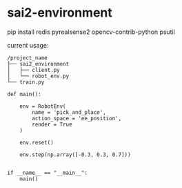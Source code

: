 # sai2-environment
pip install redis pyrealsense2 opencv-contrib-python psutil

current usage:
```
/project_name
├── sai2_environment
│   ├── client.py
│   └── robot_env.py
└── train.py
```

```
def main():

    env = RobotEnv(
        name = 'pick_and_place',
        action_space = 'ee_position',
        render = True
    )

    env.reset()    
    
    env.step(np.array([-0.3, 0.3, 0.7]))        
                    
                    
if __name__ == "__main__":
    main()
```
